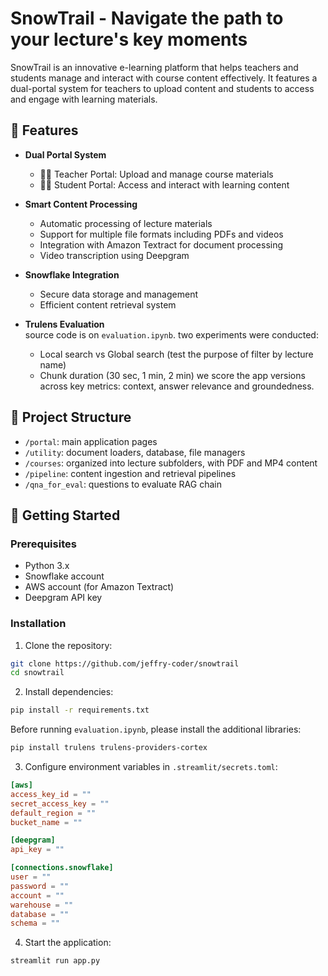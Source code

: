 # SnowTrail - Navigate the path to your lecture's key moments

SnowTrail is an innovative e-learning platform that helps teachers and students manage and interact with course content effectively. It features a dual-portal system for teachers to upload content and students to access and engage with learning materials.

## 🌟 Features

- **Dual Portal System**

  - 👨‍🏫 Teacher Portal: Upload and manage course materials
  - 👩‍🎓 Student Portal: Access and interact with learning content

- **Smart Content Processing**

  - Automatic processing of lecture materials
  - Support for multiple file formats including PDFs and videos
  - Integration with Amazon Textract for document processing
  - Video transcription using Deepgram

- **Snowflake Integration**
  - Secure data storage and management
  - Efficient content retrieval system
 
- **Trulens Evaluation**  
source code is on `evaluation.ipynb`. two experiments were conducted:
  - Local search vs Global search (test the purpose of filter by lecture name)
  - Chunk duration (30 sec, 1 min, 2 min)
we score the app versions across key metrics: context, answer relevance and groundedness. 

## 📁 Project Structure

- `/portal`: main application pages
- `/utility`: document loaders, database, file managers
- `/courses`: organized into lecture subfolders, with PDF and MP4 content
- `/pipeline`: content ingestion and retrieval pipelines
- `/qna_for_eval`: questions to evaluate RAG chain

## 🚀 Getting Started

### Prerequisites

- Python 3.x
- Snowflake account
- AWS account (for Amazon Textract)
- Deepgram API key

### Installation

1. Clone the repository:

```bash
git clone https://github.com/jeffry-coder/snowtrail
cd snowtrail
```

2. Install dependencies:

```bash
pip install -r requirements.txt
```

Before running `evaluation.ipynb`, please install the additional libraries:
```bash
pip install trulens trulens-providers-cortex
```

3. Configure environment variables in `.streamlit/secrets.toml`:

```toml
[aws]
access_key_id = ""
secret_access_key = ""
default_region = ""
bucket_name = ""

[deepgram]
api_key = ""

[connections.snowflake]
user = ""
password = ""
account = ""
warehouse = ""
database = ""
schema = ""
```

4. Start the application:

```bash
streamlit run app.py
```
